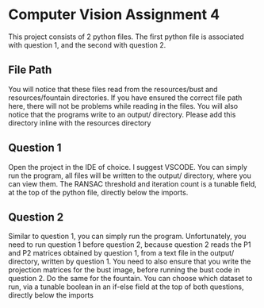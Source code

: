# Computer Vision Assignment 4

This project consists of 2 python files. The first python file is associated with question 1, and the second with question 2. 

## File Path
You will notice that these files read from the resources/bust and resources/fountain directories. If you have ensured the correct file path here, there will not be problems while reading in the files. You will also notice that the programs write to an output/ directory. Please add this directory inline with the resources directory

## Question 1
Open the project in the IDE of choice. I suggest VSCODE. You can simply run the program, all files will be written to the output/ directory, where you can view them. The RANSAC threshold and iteration count is a tunable field, at the top of the python file, directly below the imports.

## Question 2
Similar to question 1, you can simply run the program. Unfortunately, you need to run question 1 before question 2, because question 2 reads the P1 and P2 matrices obtained by question 1, from a text file in the output/ directory, written by question 1. You need to also ensure that you write the projection matrices for the bust image, before running the bust code in question 2. Do the same for the fountain. You can choose which dataset to run, via a tunable boolean in an if-else field at the top of both questions, directly below the imports

